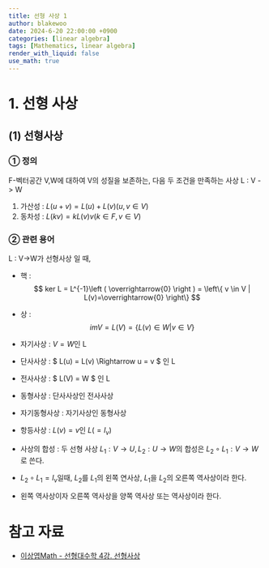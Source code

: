 ```yaml
---
title: 선형 사상 1
author: blakewoo
date: 2024-6-20 22:00:00 +0900
categories: [linear algebra]
tags: [Mathematics, linear algebra] 
render_with_liquid: false
use_math: true
---
```



# 1. 선형 사상
## (1) 선형사상
### ① 정의 
F-벡터공간 V,W에 대하여 V의 성질을 보존하는, 다음 두 조건을 만족하는 사상 L : V -> W    
1) 가산성 : $L(u+v) = L(u) + L(v) (u,v \in  V)$   
2) 동차성 : $L(kv) = kL(v)v (k \in F, v \in V)$

### ② 관련 용어
L : V->W가 선형사상 일 때,
- 핵 : $$ ker L = L^{-1}\left ( \overrightarrow{0} \right ) = \left\{ v \in V | L(v)=\overrightarrow{0} \right\} $$   
- 상 : $$ im V = L\left ( V \right ) = \left\{ L(v) \in W | v \in V \right\} $$    
- 자기사상 : $V = W$인 L      
- 단사사상 : $ L(u) = L(v) \Rightarrow u = v $ 인 L   
- 전사사상 : $ L(V) = W $ 인 L   
- 동형사상 : 단사사상인 전사사상   
- 자기동형사상 : 자기사상인 동형사상   

- 항등사상 : $L(v)= v$인 $L(=I_{v})$
- 사상의 합성 : 두 선형 사상 $L_{1} : V \to U, L_{2} : U \to W$의 합성은 $L_{2} \circ L_{1} : V \to W$로 쓴다.
- $L_{2} \circ L_{1} =I_{v}$일때, $L_{2}$를 $L_{1}$의 왼쪽 연사상, $L_{1}$을 $L_{2}$의 오른쪽 역사상이라 한다.
- 왼쪽 역사상이자 오른쪽 역사상을 양쪽 역사상 또는 역사상이라 한다.

# 참고 자료
- [이상엽Math - 선형대수학 4강. 선형사상](https://www.youtube.com/watch?v=euOckRpDB10&list=PL127T2Zu76FuVMq1UQnZv9SG-GFIdZfLg&index=6)
